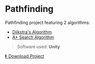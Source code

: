 # Pathfinding
Pathfinding project featuring 2 algorithms:
* [Dijkstra's Algorithm](https://en.wikipedia.org/wiki/Dijkstra%27s_algorithm)
* [A* Search Algorithm](https://en.wikipedia.org/wiki/A*_search_algorithm)

> Software used: **Unity**

[:arrow_double_down: Download Project](https://github.com/FattyMieo/Pathfinding/releases/tag/PF-1.0)
